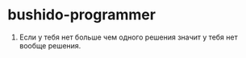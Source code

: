 # bushido-programmer

1. Если у тебя нет больше чем одного решения значит у тебя нет вообще решения.
